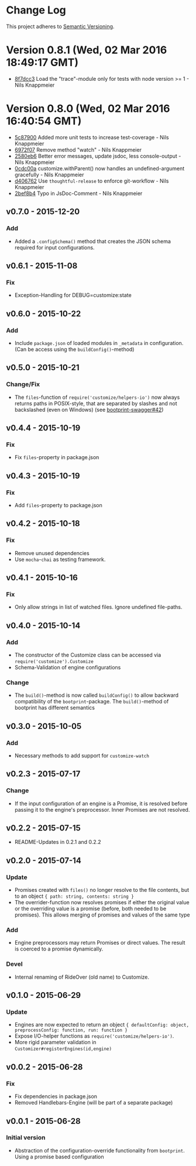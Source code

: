 # Change Log

This project adheres to [Semantic Versioning](http://semver.org/).

<a name="current-release"></a>
# Version 0.8.1 (Wed, 02 Mar 2016 18:49:17 GMT)

* [8f7dcc3](https://github.com/nknapp/customize/commit/8f7dcc3) Load the "trace"-module only for tests with node version >= 1 - Nils Knappmeier

# Version 0.8.0 (Wed, 02 Mar 2016 16:40:54 GMT)

* [5c87900](https://github.com/nknapp/customize/commit/5c87900) Added more unit tests to increase test-coverage - Nils Knappmeier
* [6972f07](https://github.com/nknapp/customize/commit/6972f07) Remove method "watch" - Nils Knappmeier
* [2580eb6](https://github.com/nknapp/customize/commit/2580eb6) Better error messages, update jsdoc, less console-output - Nils Knappmeier
* [0cdc00a](https://github.com/nknapp/customize/commit/0cdc00a) customize.withParent() now handles an undefined-argument gracefully - Nils Knappmeier
* [d406762](https://github.com/nknapp/customize/commit/d406762) Use `thoughtful-release` to enforce git-workflow - Nils Knappmeier
* [2bef8b4](https://github.com/nknapp/customize/commit/2bef8b4) Typo in JsDoc-Comment - Nils Knappmeier

## v0.7.0 - 2015-12-20

### Add

* Added a `.configSchema()` method that creates the JSON schema required for input configurations.

## v0.6.1 - 2015-11-08

### Fix

* Exception-Handling for DEBUG=customize:state

## v0.6.0 - 2015-10-22

### Add

* Include `package.json` of loaded modules in `_metadata` in configuration. (Can be access using the `buildConfig()`-method)

## v0.5.0 - 2015-10-21

### Change/Fix
 
* The `files`-function of `require('customize/helpers-io')` now always returns paths
  in POSIX-style, that are separated by slashes and not backslashed (even on Windows)
  (see [bootprint-swagger#42](https://github.com/nknapp/bootprint-swagger/issues/42#issuecomment-149803466))

## v0.4.4 - 2015-10-19

### Fix

* Fix `files`-property in package.json 

## v0.4.3 - 2015-10-19

### Fix

* Add `files`-property to package.json

## v0.4.2 - 2015-10-18

### Fix

* Remove unused dependencies
* Use `mocha`-`chai` as testing framework.

## v0.4.1 - 2015-10-16

### Fix

* Only allow strings in list of watched files. Ignore undefined file-paths.

## v0.4.0 - 2015-10-14

### Add

* The constructor of the Customize class can be accessed via `require('customize').Customize`
* Schema-Validation of engine configurations

### Change

* The `build()`-method is now called `buildConfig()` to allow backward compatibility
  of the `bootprint`-package. The `build()`-method of bootprint has different semantics

## v0.3.0 - 2015-10-05 
### Add

* Necessary methods to add support for `customize-watch`

## v0.2.3 - 2015-07-17

### Change

* If the input configuration of an engine is a Promise, it is resolved 
  before passing it to the engine's preprocessor. Inner Promises are not resolved.

## v0.2.2 - 2015-07-15

* README-Updates in 0.2.1 and 0.2.2

## v0.2.0 - 2015-07-14

### Update
- Promises created with `files()` no longer resolve to the file contents, but 
  to an object `{ path: string, contents: string }`
- The overrider-function now resolves promises if either the original value 
  or the overriding value is a promise (before, both needed to be promises).
  This allows merging of promises and values of the same type
  
### Add

- Engine preprocessors may return Promises or direct values. The result is 
  coerced to a promise dynamically.

### Devel
- Internal renaming of RideOver (old name) to Customize.


## v0.1.0 - 2015-06-29
### Update

- Engines are now expected to return an object `{ defaultConfig: object, preprocessConfig: function, run: function }`
- Expose I/O-helper functions as `require('customize/helpers-io')`.
- More rigid parameter validation in `Customizer#registerEngines(id,engine)`

## v0.0.2 - 2015-06-28
### Fix

- Fix dependencies in package.json
- Removed Handlebars-Engine (will be part of a separate package)

## v0.0.1 - 2015-06-28
### Initial version

- Abstraction of the configuration-override functionality from `bootprint`.
  Using a promise based configuration
